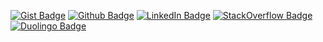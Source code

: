 [![Gist Badge](https://img.shields.io/badge/-Gist-555859?style=round&logo=Github&logoColor=white)](https://gist.github.com/j4y)
[![Github Badge](https://img.shields.io/badge/-Github-000?style=round&logo=Github&logoColor=white)](https://github.com/j4y)
[![LinkedIn Badge](https://img.shields.io/badge/-LinkedIn-blue?style=round&logo=linkedin&logoColor=white)](https://www.linkedin.com/in/jay-prall/)
[![StackOverflow Badge](https://img.shields.io/badge/Stack_Overflow-FE7A16?style=round&logo=stack-overflow&logoColor=white)](https://stackoverflow.com/users/56083/jay-prall)
[![Duolingo Badge](https://img.shields.io/badge/Duolingo-58CC02?style=round&logo=duolingo&logoColor=white)](https://www.duolingo.com/profile/JayJoseP)
